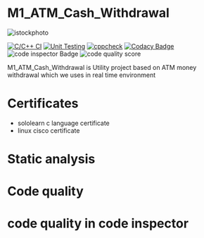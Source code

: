 # M1_ATM_Cash_Withdrawal

![istockphoto](https://user-images.githubusercontent.com/98829237/153202921-faa37284-4806-47f2-b086-4e1dd182f20c.jpg)




[![C/C++ CI](https://github.com/manikantagurram0/M1_ATM_Cash_Withdrawal/actions/workflows/Build.yml/badge.svg)](https://github.com/manikantagurram0/M1_ATM_Cash_Withdrawal/actions/workflows/Build.yml)
[![Unit Testing](https://github.com/manikantagurram0/M1_ATM_Cash_Withdrawal/actions/workflows/unity.yml/badge.svg)](https://github.com/manikantagurram0/M1_ATM_Cash_Withdrawal/actions/workflows/unity.yml)  [![cppcheck](https://github.com/manikantagurram0/M1_ATM_Cash_Withdrawal/actions/workflows/cppcheck.yml/badge.svg)](https://github.com/manikantagurram0/M1_ATM_Cash_Withdrawal/actions/workflows/cppcheck.yml) [![Codacy Badge](https://app.codacy.com/project/badge/Grade/a8d10dc8501e49e883f4b773206dea49)](https://www.codacy.com/gh/manikantagurram0/M1_ATM_Cash_Withdrawal/dashboard?utm_source=github.com&amp;utm_medium=referral&amp;utm_content=manikantagurram0/M1_ATM_Cash_Withdrawal&amp;utm_campaign=Badge_Grade) ![code inspector Badge](https://api.codiga.io/project/30933/status/svg) ![code quality score](https://api.codiga.io/project/30933/score/svg)






M1_ATM_Cash_Withdrawal is Utility project based on ATM money withdrawal which we uses in real time environment
# Certificates

* sololearn c language certificate
* linux cisco certificate



# Static analysis


# Code quality

# code quality in code inspector



